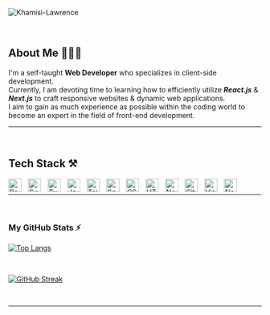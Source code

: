 ![Khamisi-Lawrence](https://github.com/khamisilawrence/khamisilawrence/assets/130081031/d323a911-129b-4aad-9987-f0f66d6405f9)

<br />

## About Me 👨🏾‍💻
<p align="left">I'm a self-taught <b>Web Developer</b> who specializes in client-side development. <br />Currently, I am devoting time to learning how to efficiently utilize <em><b>React.js</b></em> & <em><b>Next.js</b></em> to craft responsive websites & dynamic web applications. <br />I aim to gain as much experience as possible within the coding world to become an expert in the field of front-end development.</p>

---

<br />

## Tech Stack ⚒️

<img align="left" alt="React" width="26px" src="https://cdn.jsdelivr.net/gh/devicons/devicon/icons/react/react-original.svg" style="padding-right:10px;" />
<img align="left" alt="Svelte" width="26px" src="https://cdn.jsdelivr.net/gh/devicons/devicon/icons/svelte/svelte-original.svg" style="padding-right:10px;" />
<img align="left" alt="TypeScript" width="26px" src="https://cdn.jsdelivr.net/gh/devicons/devicon/icons/typescript/typescript-original.svg" style="padding-right:10px;" />
<img align="left" alt="JavaScript" width="26px" src="https://cdn.jsdelivr.net/gh/devicons/devicon/icons/javascript/javascript-original.svg" style="padding-right:10px;" />
<img align="left" alt="Tailwind" width="26px" src="https://cdn.jsdelivr.net/gh/devicons/devicon/icons/tailwindcss/tailwindcss-plain.svg" style="padding-right:10px;" />
<img align="left" alt="Sass" width="26px" src="https://cdn.jsdelivr.net/gh/devicons/devicon/icons/sass/sass-original.svg" style="padding-right:10px;" />
<img align="left" alt="CSS3" width="26px" src="https://cdn.jsdelivr.net/gh/devicons/devicon/icons/css3/css3-original.svg" style="padding-right:10px;" />
<img align="left" alt="HTML5" width="26px" src="https://cdn.jsdelivr.net/gh/devicons/devicon/icons/html5/html5-original.svg" style="padding-right:10px;" />
<img align="left" alt="Node.js" width="26px" src="https://cdn.jsdelivr.net/gh/devicons/devicon/icons/nodejs/nodejs-original.svg" style="padding-right:10px;" />
<img align="left" alt="Git" width="26px" src="https://cdn.jsdelivr.net/gh/devicons/devicon/icons/git/git-original.svg" style="padding-right:10px;" />
<img align="left" alt="Visual Studio Code" width="26px" src="https://cdn.jsdelivr.net/gh/devicons/devicon/icons/vscode/vscode-original.svg" style="padding-right:10px;" />
<img align="left" alt="Next.js" width="26px" src="https://cdn.jsdelivr.net/gh/devicons/devicon/icons/nextjs/nextjs-original-wordmark.svg" style="padding-right:10px;" />

<br />

---

<br />

### My GitHub Stats ⚡ 

[![Top Langs](https://github-readme-stats.vercel.app/api/top-langs/?username=khamisilawrence&layout=compact&theme=vision-friendly-dark)](https://github.com/khamisilawrence/github-readme-stats)

<br />

[![GitHub Streak](http://github-readme-streak-stats.herokuapp.com?user=khamisilawrence&theme=dark&background=000000)](https://git.io/streak-stats)

<br />

---
